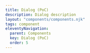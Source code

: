 ```yaml
---
title: Dialog (PoC)
description: Dialog description
layout: "components/components.njk"
tags: component
eleventyNavigation:
  parent: Components
  key: Dialog (PoC)
  order: 5
---
```


